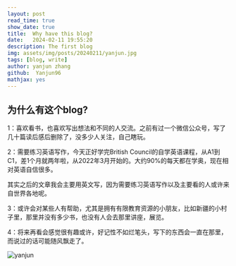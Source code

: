 ```yaml
---
layout: post
read_time: true
show_date: true
title:  Why have this blog?
date:   2024-02-11 19:55:20 
description: The first blog 
img: assets/img/posts/20240211/yanjun.jpg 
tags: [blog, write]
author: yanjun zhang
github:  Yanjun96
mathjax: yes
---
```



## 为什么有这个blog?

1：喜欢看书，也喜欢写出想法和不同的人交流。之前有过一个微信公众号，写了几十篇读后感后删除了，没多少人关注，自己瞎玩。

2：需要练习英语写作，今天正好学完British Council的自学英语课程，从A1到C1，差1个月就两年啦，从2022年3月开始的。大约90%的每天都在学奥，现在相对英语自信很多。

其实之后的文章我会主要用英文写，因为需要练习英语写作以及主要看的人或许来自世界各地呢。

3：或许会对某些人有帮助，尤其是拥有有限教育资源的小朋友，比如新疆的小村子里，那里并没有多少书，也没有人会去那里讲座，展览。

4：将来再看会感觉很有趣或许，好记性不如烂笔头，写下的东西会一直在那里，而说过的话可能随风飘走了。

![yanjun](./assets/img/posts/20240211/yanjun,jpg)




